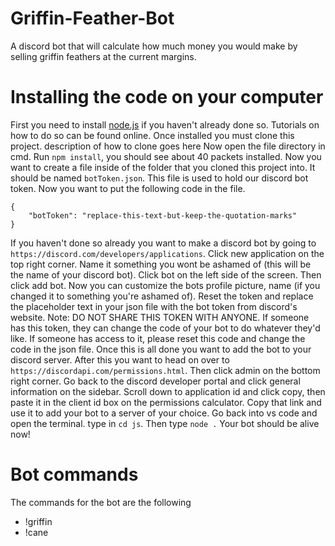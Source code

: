 # Griffin-Feather-Bot
A discord bot that will calculate how much money you would make by selling griffin feathers at the current margins. 

# Installing the code on your computer
First you need to install [node.js](https://nodejs.org/en/) if you haven't already done so. Tutorials on how to do so can be found online. Once installed you must clone this project. description of how to clone goes here
Now open the file directory in cmd. Run `npm install`, you should see about 40 packets installed. Now you want to create a file inside of the folder that you cloned this project into. It should be named `botToken.json`. This file is used to hold our discord bot token. Now you want to put the following code in the file. 
```
{
    "botToken": "replace-this-text-but-keep-the-quotation-marks"
}
```
If you haven't done so already you want to make a discord bot by going to `https://discord.com/developers/applications`. Click new application on the top right corner. Name it something you wont be ashamed of (this will be the name of your discord bot). Click bot on the left side of the screen. Then click add bot. Now you can customize the bots profile picture, name (if you changed it to something you're ashamed of). Reset the token and replace the placeholder text in your json file with the bot token from discord's website. Note: DO NOT SHARE THIS TOKEN WITH ANYONE. If someone has this token, they can change the code of your bot to do whatever they'd like. If someone has access to it, please reset this code and change the code in the json file. Once this is all done you want to add the bot to your discord server. After this you want to head on over to `https://discordapi.com/permissions.html`. Then click admin on the bottom right corner. Go back to the discord developer portal and click general information on the sidebar. Scroll down to application id and click copy, then paste it in the client id box on the permissions calculator. Copy that link and use it to add your bot to a server of your choice. Go back into vs code and open the terminal. type in `cd js`. Then type `node .` Your bot should be alive now!

# Bot commands
The commands for the bot are the following
- !griffin
- !cane

